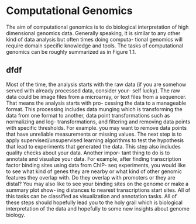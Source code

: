 # Computational Genomics
The aim of computational genomics is to do biological interpretation of high dimensional genomics data. Generally speaking, it is similar to any other kind of data analysis but often times doing computa- tional genomics will require domain specific knowledge and tools. The tasks of computational genomics can be roughly summarized as in Figure 1.1.

## dfdf

Most of the time, the analysis starts with the raw data (if you
are somehow served with already processed data, consider your-
self lucky). The raw data could be image files from a microarray, or text files from a sequencer. That means the analysis starts with pro- cessing the data to a manageable format. This processing includes data munging which is transforming the data from one format to another, data point transformations such as normalizing and log- transformations, and filtering and removing data points with specific thresholds. For example. you may want to remove data points that have unreliable measurements or missing values. The next step is
to apply supervised/unsupervised learning algorithms to test the hypothesis that lead to experiments that generated the data. This step also includes quality checks about your data. Another impor- tant thing to do is to annotate and visualize your data. For example, after finding transcription factor binding sites using data from ChIP- seq experiments, you would like to see what kind of genes they are nearby or what kind of other genomic features they overlap with. Do they overlap with promoters or they are distal? You may also like to see your binding sites on the genome or make a summary plot show- ing distances to nearest transcriptions start sites. All of this tasks
can be classified as visualization and annotation tasks. All of these steps should hopefully lead you to the holy grail which is biological interpretation of the data and hopefully to some new insights about genome biology.
